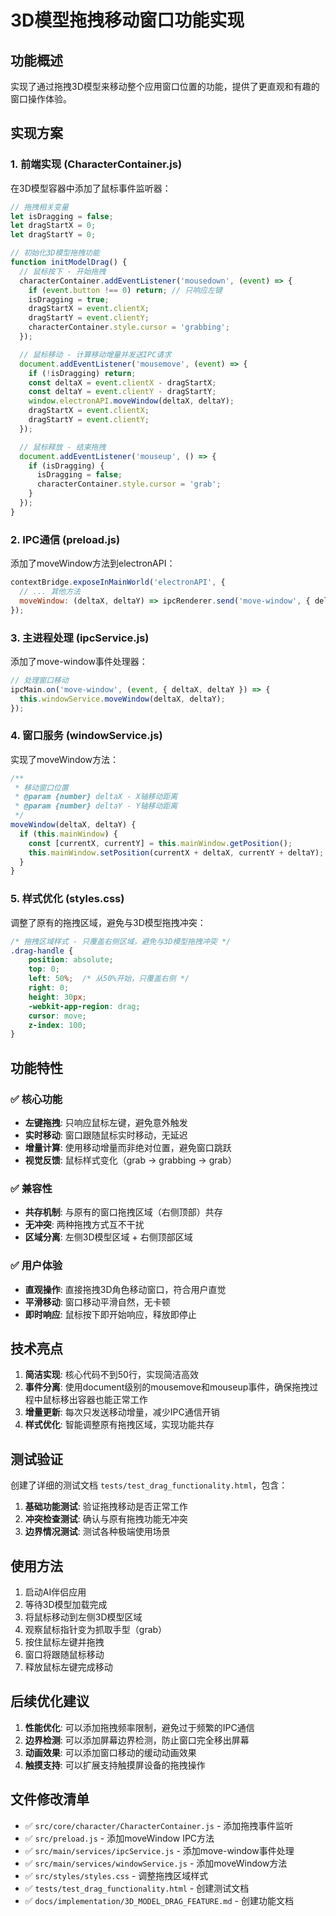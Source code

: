 # 3D模型拖拽移动窗口功能实现

## 功能概述

实现了通过拖拽3D模型来移动整个应用窗口位置的功能，提供了更直观和有趣的窗口操作体验。

## 实现方案

### 1. 前端实现 (CharacterContainer.js)

在3D模型容器中添加了鼠标事件监听器：

```javascript
// 拖拽相关变量
let isDragging = false;
let dragStartX = 0;
let dragStartY = 0;

// 初始化3D模型拖拽功能
function initModelDrag() {
  // 鼠标按下 - 开始拖拽
  characterContainer.addEventListener('mousedown', (event) => {
    if (event.button !== 0) return; // 只响应左键
    isDragging = true;
    dragStartX = event.clientX;
    dragStartY = event.clientY;
    characterContainer.style.cursor = 'grabbing';
  });

  // 鼠标移动 - 计算移动增量并发送IPC请求
  document.addEventListener('mousemove', (event) => {
    if (!isDragging) return;
    const deltaX = event.clientX - dragStartX;
    const deltaY = event.clientY - dragStartY;
    window.electronAPI.moveWindow(deltaX, deltaY);
    dragStartX = event.clientX;
    dragStartY = event.clientY;
  });

  // 鼠标释放 - 结束拖拽
  document.addEventListener('mouseup', () => {
    if (isDragging) {
      isDragging = false;
      characterContainer.style.cursor = 'grab';
    }
  });
}
```

### 2. IPC通信 (preload.js)

添加了moveWindow方法到electronAPI：

```javascript
contextBridge.exposeInMainWorld('electronAPI', {
  // ... 其他方法
  moveWindow: (deltaX, deltaY) => ipcRenderer.send('move-window', { deltaX, deltaY })
});
```

### 3. 主进程处理 (ipcService.js)

添加了move-window事件处理器：

```javascript
// 处理窗口移动
ipcMain.on('move-window', (event, { deltaX, deltaY }) => {
  this.windowService.moveWindow(deltaX, deltaY);
});
```

### 4. 窗口服务 (windowService.js)

实现了moveWindow方法：

```javascript
/**
 * 移动窗口位置
 * @param {number} deltaX - X轴移动距离
 * @param {number} deltaY - Y轴移动距离
 */
moveWindow(deltaX, deltaY) {
  if (this.mainWindow) {
    const [currentX, currentY] = this.mainWindow.getPosition();
    this.mainWindow.setPosition(currentX + deltaX, currentY + deltaY);
  }
}
```

### 5. 样式优化 (styles.css)

调整了原有的拖拽区域，避免与3D模型拖拽冲突：

```css
/* 拖拽区域样式 - 只覆盖右侧区域，避免与3D模型拖拽冲突 */
.drag-handle {
    position: absolute;
    top: 0;
    left: 50%;  /* 从50%开始，只覆盖右侧 */
    right: 0;
    height: 30px;
    -webkit-app-region: drag;
    cursor: move;
    z-index: 100;
}
```

## 功能特性

### ✅ 核心功能
- **左键拖拽**: 只响应鼠标左键，避免意外触发
- **实时移动**: 窗口跟随鼠标实时移动，无延迟
- **增量计算**: 使用移动增量而非绝对位置，避免窗口跳跃
- **视觉反馈**: 鼠标样式变化（grab → grabbing → grab）

### ✅ 兼容性
- **共存机制**: 与原有的窗口拖拽区域（右侧顶部）共存
- **无冲突**: 两种拖拽方式互不干扰
- **区域分离**: 左侧3D模型区域 + 右侧顶部区域

### ✅ 用户体验
- **直观操作**: 直接拖拽3D角色移动窗口，符合用户直觉
- **平滑移动**: 窗口移动平滑自然，无卡顿
- **即时响应**: 鼠标按下即开始响应，释放即停止

## 技术亮点

1. **简洁实现**: 核心代码不到50行，实现简洁高效
2. **事件分离**: 使用document级别的mousemove和mouseup事件，确保拖拽过程中鼠标移出容器也能正常工作
3. **增量更新**: 每次只发送移动增量，减少IPC通信开销
4. **样式优化**: 智能调整原有拖拽区域，实现功能共存

## 测试验证

创建了详细的测试文档 `tests/test_drag_functionality.html`，包含：

1. **基础功能测试**: 验证拖拽移动是否正常工作
2. **冲突检查测试**: 确认与原有拖拽功能无冲突
3. **边界情况测试**: 测试各种极端使用场景

## 使用方法

1. 启动AI伴侣应用
2. 等待3D模型加载完成
3. 将鼠标移动到左侧3D模型区域
4. 观察鼠标指针变为抓取手型（grab）
5. 按住鼠标左键并拖拽
6. 窗口将跟随鼠标移动
7. 释放鼠标左键完成移动

## 后续优化建议

1. **性能优化**: 可以添加拖拽频率限制，避免过于频繁的IPC通信
2. **边界检测**: 可以添加屏幕边界检测，防止窗口完全移出屏幕
3. **动画效果**: 可以添加窗口移动的缓动动画效果
4. **触摸支持**: 可以扩展支持触摸屏设备的拖拽操作

## 文件修改清单

- ✅ `src/core/character/CharacterContainer.js` - 添加拖拽事件监听
- ✅ `src/preload.js` - 添加moveWindow IPC方法
- ✅ `src/main/services/ipcService.js` - 添加move-window事件处理
- ✅ `src/main/services/windowService.js` - 添加moveWindow方法
- ✅ `src/styles/styles.css` - 调整拖拽区域样式
- ✅ `tests/test_drag_functionality.html` - 创建测试文档
- ✅ `docs/implementation/3D_MODEL_DRAG_FEATURE.md` - 创建功能文档
